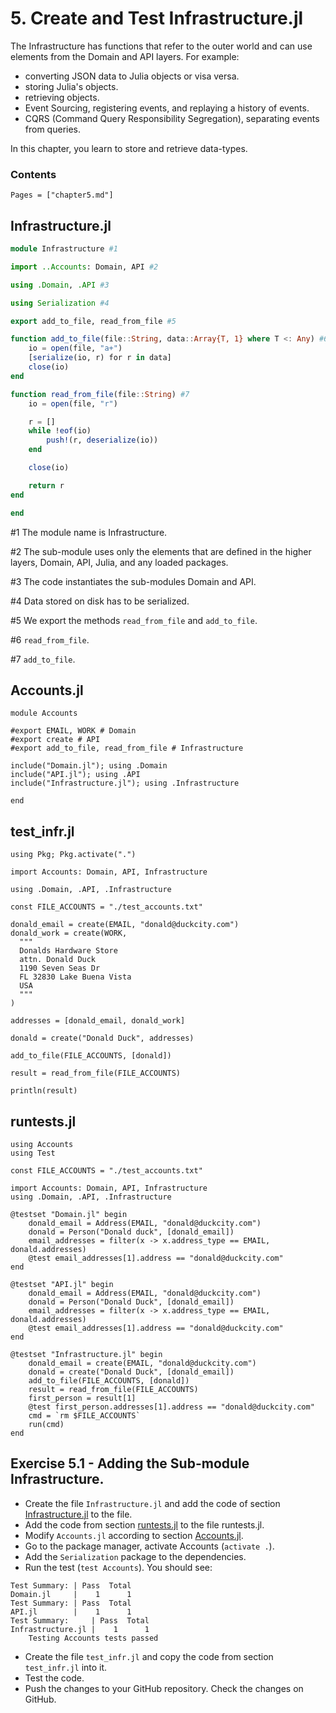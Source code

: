 # 5. Create and Test Infrastructure.jl

The Infrastructure has functions that refer to the outer world and can use elements from the Domain and API layers. For example:
- converting JSON data to Julia objects or visa versa.
- storing Julia's objects.
- retrieving objects.
- Event Sourcing, registering events, and replaying a history of events.
- CQRS (Command Query Responsibility Segregation), separating events from queries.

In this chapter, you learn to store and retrieve data-types.

### Contents

```@contents
Pages = ["chapter5.md"]
```

## Infrastructure.jl

```julia
module Infrastructure #1

import ..Accounts: Domain, API #2

using .Domain, .API #3

using Serialization #4

export add_to_file, read_from_file #5

function add_to_file(file::String, data::Array{T, 1} where T <: Any) #6
    io = open(file, "a+")
    [serialize(io, r) for r in data]
    close(io)
end

function read_from_file(file::String) #7
    io = open(file, "r")

    r = []
    while !eof(io)
        push!(r, deserialize(io))
    end

    close(io)

    return r
end

end

```

\#1 The module name is Infrastructure.

\#2 The sub-module uses only the elements that are defined in the higher layers, Domain, API, Julia, and any loaded packages.

\#3 The code instantiates the sub-modules Domain and API.

\#4 Data stored on disk has to be serialized.

\#5 We export the methods `read_from_file` and `add_to_file`.

\#6 `read_from_file`.

\#7 `add_to_file`.


## Accounts.jl

```
module Accounts

#export EMAIL, WORK # Domain
#export create # API
#export add_to_file, read_from_file # Infrastructure

include("Domain.jl"); using .Domain
include("API.jl"); using .API
include("Infrastructure.jl"); using .Infrastructure

end
```

## test_infr.jl
```
using Pkg; Pkg.activate(".")

import Accounts: Domain, API, Infrastructure

using .Domain, .API, .Infrastructure

const FILE_ACCOUNTS = "./test_accounts.txt"

donald_email = create(EMAIL, "donald@duckcity.com")
donald_work = create(WORK,
  """
  Donalds Hardware Store
  attn. Donald Duck
  1190 Seven Seas Dr
  FL 32830 Lake Buena Vista
  USA
  """
)

addresses = [donald_email, donald_work]

donald = create("Donald Duck", addresses)

add_to_file(FILE_ACCOUNTS, [donald])

result = read_from_file(FILE_ACCOUNTS)

println(result)
```

## runtests.jl
```
using Accounts
using Test

const FILE_ACCOUNTS = "./test_accounts.txt"

import Accounts: Domain, API, Infrastructure
using .Domain, .API, .Infrastructure

@testset "Domain.jl" begin
    donald_email = Address(EMAIL, "donald@duckcity.com")
    donald = Person("Donald duck", [donald_email])
    email_addresses = filter(x -> x.address_type == EMAIL, donald.addresses)
    @test email_addresses[1].address == "donald@duckcity.com"
end

@testset "API.jl" begin
    donald_email = Address(EMAIL, "donald@duckcity.com")
    donald = Person("Donald Duck", [donald_email])
    email_addresses = filter(x -> x.address_type == EMAIL, donald.addresses)
    @test email_addresses[1].address == "donald@duckcity.com"
end

@testset "Infrastructure.jl" begin
    donald_email = create(EMAIL, "donald@duckcity.com")
    donald = create("Donald Duck", [donald_email])
    add_to_file(FILE_ACCOUNTS, [donald])
    result = read_from_file(FILE_ACCOUNTS)
    first_person = result[1]
    @test first_person.addresses[1].address == "donald@duckcity.com"
    cmd = `rm $FILE_ACCOUNTS`
    run(cmd)
end

```

## Exercise 5.1 - Adding the Sub-module Infrastructure.

- Create the file `Infrastructure.jl` and add the code of section [Infrastructure.jl](#Infrastructure.jl-1) to the file.
- Add the code from section [runtests.jl](#runtests.jl-1) to the file runtests.jl.
- Modify  `Accounts.jl` according to section [Accounts.jl](#Accounts.jl-1).
- Go to the package manager, activate Accounts (`activate .`).
- Add the `Serialization` package to the dependencies.
- Run the test (`test Accounts`). You should see:

```
Test Summary: | Pass  Total
Domain.jl     |    1      1
Test Summary: | Pass  Total
API.jl        |    1      1
Test Summary:     | Pass  Total
Infrastructure.jl |    1      1
    Testing Accounts tests passed
```

- Create the file `test_infr.jl` and copy the code from section `test_infr.jl` into it.
- Test the code.
- Push the changes to your GitHub repository. Check the changes on GitHub.
